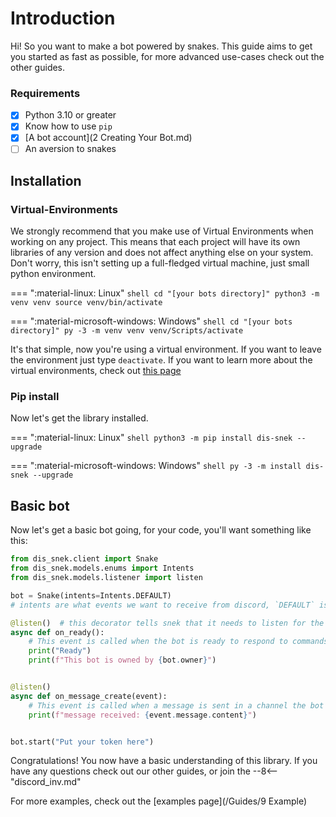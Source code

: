# Introduction

Hi! So you want to make a bot powered by snakes. This guide aims to get you started as fast as possible, for more advanced use-cases check out the other guides. 

### Requirements

- [x] Python 3.10 or greater
- [x] Know how to use `pip`
- [x] [A bot account](2 Creating Your Bot.md)
- [ ] An aversion to snakes

## Installation


### Virtual-Environments

We strongly recommend that you make use of Virtual Environments when working on any project. 
This means that each project will have its own libraries of any version and does not affect anything else on your system.
Don't worry, this isn't setting up a full-fledged virtual machine, just small python environment.

=== ":material-linux: Linux"
    ```shell
    cd "[your bots directory]"
    python3 -m venv venv
    source venv/bin/activate
    ```

=== ":material-microsoft-windows: Windows"
    ```shell
    cd "[your bots directory]"
    py -3 -m venv venv
    venv/Scripts/activate
    ```

It's that simple, now you're using a virtual environment. If you want to leave the environment just type `deactivate`.
If you want to learn more about the virtual environments, check out [this page](https://docs.python.org/3/tutorial/venv.html)

### Pip install

Now let's get the library installed.

=== ":material-linux: Linux"
    ```shell
    python3 -m pip install dis-snek --upgrade
    ```

=== ":material-microsoft-windows: Windows"
    ```shell
    py -3 -m install dis-snek --upgrade
    ```

## Basic bot

Now let's get a basic bot going, for your code, you'll want something like this:

```python
from dis_snek.client import Snake
from dis_snek.models.enums import Intents
from dis_snek.models.listener import listen

bot = Snake(intents=Intents.DEFAULT)
# intents are what events we want to receive from discord, `DEFAULT` is usually fine

@listen()  # this decorator tells snek that it needs to listen for the corresponding event, and run this coroutine
async def on_ready():
    # This event is called when the bot is ready to respond to commands
    print("Ready")
    print(f"This bot is owned by {bot.owner}")


@listen()
async def on_message_create(event):
    # This event is called when a message is sent in a channel the bot can see
    print(f"message received: {event.message.content}")


bot.start("Put your token here")
```

Congratulations! You now have a basic understanding of this library. 
If you have any questions check out our other guides, or join the 
--8<-- "discord_inv.md"

For more examples, check out the [examples page](/Guides/9 Example)
